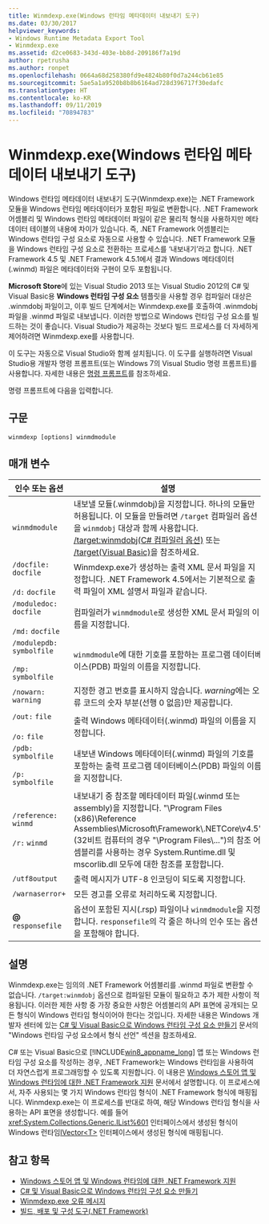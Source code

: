 ```yaml
---
title: Winmdexp.exe(Windows 런타임 메타데이터 내보내기 도구)
ms.date: 03/30/2017
helpviewer_keywords:
- Windows Runtime Metadata Export Tool
- Winmdexp.exe
ms.assetid: d2ce0683-343d-403e-bb8d-209186f7a19d
author: rpetrusha
ms.author: ronpet
ms.openlocfilehash: 0664a68d258380fd9e4824b80f0d7a244cb61e85
ms.sourcegitcommit: 5ae5a1a9520b8b8b6164ad728d396717f30edafc
ms.translationtype: HT
ms.contentlocale: ko-KR
ms.lasthandoff: 09/11/2019
ms.locfileid: "70894783"
---
```

# <a name="winmdexpexe-windows-runtime-metadata-export-tool"></a>Winmdexp.exe(Windows 런타임 메타데이터 내보내기 도구)
Windows 런타임 메타데이터 내보내기 도구(Winmdexp.exe)는 .NET Framework 모듈을 Windows 런타임 메타데이터가 포함된 파일로 변환합니다. .NET Framework 어셈블리 및 Windows 런타임 메타데이터 파일이 같은 물리적 형식을 사용하지만 메타데이터 테이블의 내용에 차이가 있습니다. 즉, .NET Framework 어셈블리는 Windows 런타임 구성 요소로 자동으로 사용할 수 있습니다. .NET Framework 모듈을 Windows 런타임 구성 요소로 전환하는 프로세스를 ‘내보내기’라고 합니다.  .NET Framework 4.5 및 .NET Framework 4.5.1에서 결과 Windows 메타데이터(.winmd) 파일은 메타데이터와 구현이 모두 포함됩니다.  
  
 **Microsoft Store**에 있는 Visual Studio 2013 또는 Visual Studio 2012의 C# 및 Visual Basic용 **Windows 런타임 구성 요소** 템플릿을 사용할 경우 컴파일러 대상은 .winmdobj 파일이고, 이후 빌드 단계에서는 Winmdexp.exe를 호출하여 .winmdobj 파일을 .winmd 파일로 내보냅니다. 이러한 방법으로 Windows 런타임 구성 요소를 빌드하는 것이 좋습니다. Visual Studio가 제공하는 것보다 빌드 프로세스를 더 자세하게 제어하려면 Winmdexp.exe를 사용합니다.  
  
 이 도구는 자동으로 Visual Studio와 함께 설치됩니다. 이 도구를 실행하려면 Visual Studio용 개발자 명령 프롬프트(또는 Windows 7의 Visual Studio 명령 프롬프트)를 사용합니다. 자세한 내용은 [명령 프롬프트](../../../docs/framework/tools/developer-command-prompt-for-vs.md)를 참조하세요.  
  
 명령 프롬프트에 다음을 입력합니다.  
  
## <a name="syntax"></a>구문  
  
```console  
winmdexp [options] winmdmodule  
```  
  
## <a name="parameters"></a>매개 변수  
  
|인수 또는 옵션|설명|  
|------------------------|-----------------|  
|`winmdmodule`|내보낼 모듈(.winmdobj)을 지정합니다. 하나의 모듈만 허용됩니다. 이 모듈을 만들려면 `/target` 컴파일러 옵션을 `winmdobj` 대상과 함께 사용합니다. [/target:winmdobj(C# 컴파일러 옵션)](../../csharp/language-reference/compiler-options/target-winmdobj-compiler-option.md) 또는 [/target(Visual Basic)](../../visual-basic/reference/command-line-compiler/target.md)을 참조하세요.|  
|`/docfile:` `docfile`<br /><br /> `/d:` `docfile`|Winmdexp.exe가 생성하는 출력 XML 문서 파일을 지정합니다. .NET Framework 4.5에서는 기본적으로 출력 파일이 XML 설명서 파일과 같습니다.|  
|`/moduledoc:` `docfile`<br /><br /> `/md:` `docfile`|컴파일러가 `winmdmodule`로 생성한 XML 문서 파일의 이름을 지정합니다.|  
|`/modulepdb:` `symbolfile`<br /><br /> `/mp:` `symbolfile`|`winmdmodule`에 대한 기호를 포함하는 프로그램 데이터베이스(PDB) 파일의 이름을 지정합니다.|  
|`/nowarn:` `warning`|지정한 경고 번호를 표시하지 않습니다. *warning*에는 오류 코드의 숫자 부분(선행 0 없음)만 제공합니다.|  
|`/out:` `file`<br /><br /> `/o:` `file`|출력 Windows 메타데이터(.winmd) 파일의 이름을 지정합니다.|  
|`/pdb:` `symbolfile`<br /><br /> `/p:` `symbolfile`|내보낸 Windows 메타데이터(.winmd) 파일의 기호를 포함하는 출력 프로그램 데이터베이스(PDB) 파일의 이름을 지정합니다.|  
|`/reference:` `winmd`<br /><br /> `/r:` `winmd`|내보내기 중 참조할 메타데이터 파일(.winmd 또는 assembly)을 지정합니다. "\Program Files (x86)\Reference Assemblies\Microsoft\Framework\\.NETCore\v4.5"(32비트 컴퓨터의 경우 "\Program Files\\...")의 참조 어셈블리를 사용하는 경우 System.Runtime.dll 및 mscorlib.dll 모두에 대한 참조를 포함합니다.|  
|`/utf8output`|출력 메시지가 UTF-8 인코딩이 되도록 지정합니다.|  
|`/warnaserror+`|모든 경고를 오류로 처리하도록 지정합니다.|  
|**@** `responsefile`|옵션이 포함된 지시(.rsp) 파일이나 `winmdmodule`을 지정합니다. `responsefile`의 각 줄은 하나의 인수 또는 옵션을 포함해야 합니다.|  
  
## <a name="remarks"></a>설명  
 Winmdexp.exe는 임의의 .NET Framework 어셈블리를 .winmd 파일로 변환할 수 없습니다. `/target:winmdobj` 옵션으로 컴파일된 모듈이 필요하고 추가 제한 사항이 적용됩니다. 이러한 제한 사항 중 가장 중요한 사항은 어셈블리의 API 표면에 공개되는 모든 형식이 Windows 런타임 형식이어야 한다는 것입니다. 자세한 내용은 Windows 개발자 센터에 있는 [C# 및 Visual Basic으로 Windows 런타임 구성 요소 만들기](https://go.microsoft.com/fwlink/p/?LinkID=238313) 문서의 "Windows 런타임 구성 요소에서 형식 선언" 섹션을 참조하세요.  
  
 C# 또는 Visual Basic으로 [!INCLUDE[win8_appname_long](../../../includes/win8-appname-long-md.md)] 앱 또는 Windows 런타임 구성 요소를 작성하는 경우, .NET Framework는 Windows 런타임을 사용하여 더 자연스럽게 프로그래밍할 수 있도록 지원합니다. 이 내용은 [Windows 스토어 앱 및 Windows 런타임에 대한 .NET Framework 지원](../../standard/cross-platform/support-for-windows-store-apps-and-windows-runtime.md) 문서에서 설명합니다. 이 프로세스에서, 자주 사용되는 몇 가지 Windows 런타임 형식이 .NET Framework 형식에 매핑됩니다. Winmdexp.exe는 이 프로세스를 반대로 하여, 해당 Windows 런타임 형식을 사용하는 API 표면을 생성합니다. 예를 들어 <xref:System.Collections.Generic.IList%601> 인터페이스에서 생성된 형식이 Windows 런타임[IVector\<T>](https://go.microsoft.com/fwlink/p/?LinkId=251132) 인터페이스에서 생성된 형식에 매핑됩니다.  
  
## <a name="see-also"></a>참고 항목

- [Windows 스토어 앱 및 Windows 런타임에 대한 .NET Framework 지원](../../standard/cross-platform/support-for-windows-store-apps-and-windows-runtime.md)
- [C# 및 Visual Basic으로 Windows 런타임 구성 요소 만들기](https://go.microsoft.com/fwlink/p/?LinkID=238313)
- [Winmdexp.exe 오류 메시지](../../../docs/framework/tools/winmdexp-exe-error-messages.md)
- [빌드, 배포 및 구성 도구(.NET Framework)](https://docs.microsoft.com/previous-versions/dotnet/netframework-4.0/dd233108(v=vs.100))

